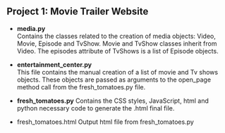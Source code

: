 ## Project 1: Movie Trailer Website

* __media.py__  
Contains the classes related to the creation of media objects: Video, Movie, Episode and TvShow. Movie and TvShow classes inherit from Video.
The episodes attribute of TvShows is a list of Episode objects. 

* __entertainment_center.py__  
This file contains the manual creation of a list of movie and Tv shows objects.
These objects are passed as arguments to the open_page method call from the fresh_tomatoes.py file.

* __fresh_tomatoes.py__
Contains the CSS styles, JavaScript, html and python necessary code to generate the .html final file.

* fresh_tomatoes.html
Output html file from fresh_tomatoes.py